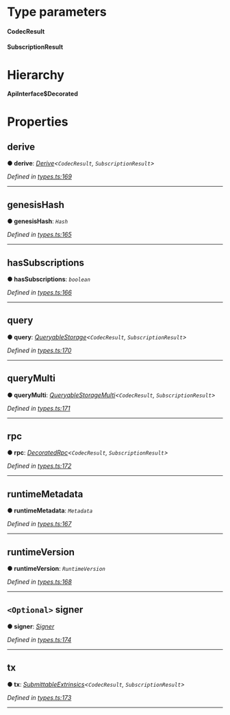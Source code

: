 

# Type parameters
#### CodecResult 
#### SubscriptionResult 
# Hierarchy

**ApiInterface$Decorated**

# Properties

<a id="derive"></a>

##  derive

**● derive**: *[Derive](_types_.derive.md)<`CodecResult`, `SubscriptionResult`>*

*Defined in [types.ts:169](https://github.com/polkadot-js/api/blob/c30d3a8/packages/api/src/types.ts#L169)*

___
<a id="genesishash"></a>

##  genesisHash

**● genesisHash**: *`Hash`*

*Defined in [types.ts:165](https://github.com/polkadot-js/api/blob/c30d3a8/packages/api/src/types.ts#L165)*

___
<a id="hassubscriptions"></a>

##  hasSubscriptions

**● hasSubscriptions**: *`boolean`*

*Defined in [types.ts:166](https://github.com/polkadot-js/api/blob/c30d3a8/packages/api/src/types.ts#L166)*

___
<a id="query"></a>

##  query

**● query**: *[QueryableStorage](_types_.queryablestorage.md)<`CodecResult`, `SubscriptionResult`>*

*Defined in [types.ts:170](https://github.com/polkadot-js/api/blob/c30d3a8/packages/api/src/types.ts#L170)*

___
<a id="querymulti"></a>

##  queryMulti

**● queryMulti**: *[QueryableStorageMulti](../modules/_types_.md#queryablestoragemulti)<`CodecResult`, `SubscriptionResult`>*

*Defined in [types.ts:171](https://github.com/polkadot-js/api/blob/c30d3a8/packages/api/src/types.ts#L171)*

___
<a id="rpc"></a>

##  rpc

**● rpc**: *[DecoratedRpc](_types_.decoratedrpc.md)<`CodecResult`, `SubscriptionResult`>*

*Defined in [types.ts:172](https://github.com/polkadot-js/api/blob/c30d3a8/packages/api/src/types.ts#L172)*

___
<a id="runtimemetadata"></a>

##  runtimeMetadata

**● runtimeMetadata**: *`Metadata`*

*Defined in [types.ts:167](https://github.com/polkadot-js/api/blob/c30d3a8/packages/api/src/types.ts#L167)*

___
<a id="runtimeversion"></a>

##  runtimeVersion

**● runtimeVersion**: *`RuntimeVersion`*

*Defined in [types.ts:168](https://github.com/polkadot-js/api/blob/c30d3a8/packages/api/src/types.ts#L168)*

___
<a id="signer"></a>

## `<Optional>` signer

**● signer**: *[Signer](_types_.signer.md)*

*Defined in [types.ts:174](https://github.com/polkadot-js/api/blob/c30d3a8/packages/api/src/types.ts#L174)*

___
<a id="tx"></a>

##  tx

**● tx**: *[SubmittableExtrinsics](_types_.submittableextrinsics.md)<`CodecResult`, `SubscriptionResult`>*

*Defined in [types.ts:173](https://github.com/polkadot-js/api/blob/c30d3a8/packages/api/src/types.ts#L173)*

___

